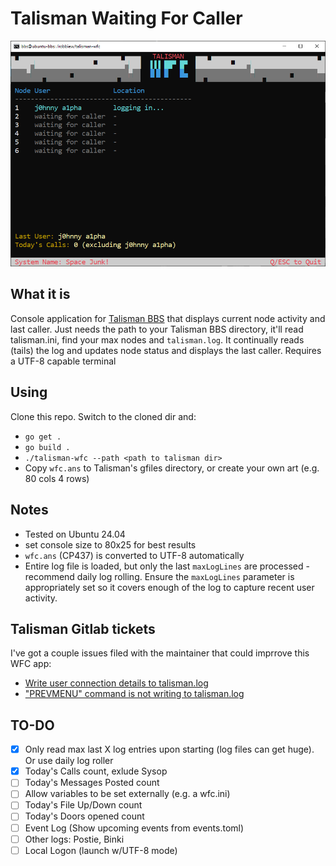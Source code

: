 # Talisman Waiting For Caller
![simple POC](assets/screen.png)

## What it is
Console application for [Talisman BBS](http://talismanbbs.org) that displays current node activity and last caller. Just needs the path to your Talisman BBS directory, it'll read talisman.ini, find your max nodes and `talisman.log`. It continually reads (tails) the log and updates node status and displays the last caller. Requires a UTF-8 capable terminal 

## Using
Clone this repo. Switch to the cloned dir and:
- ```go get .```
- ```go build .```
- ```./talisman-wfc --path <path to talisman dir>```
- Copy `wfc.ans` to Talisman's gfiles directory, or create your own art (e.g. 80 cols 4 rows)

## Notes
- Tested on Ubuntu 24.04
- set console size to 80x25 for best results
- `wfc.ans` (CP437) is converted to UTF-8 automatically
- Entire log file is loaded, but only the last `maxLogLines` are processed - recommend daily log rolling. Ensure the `maxLogLines` parameter is appropriately set so it covers enough of the log to capture recent user activity.

## Talisman Gitlab tickets
I've got a couple issues filed with the maintainer that could imprrove this WFC app:
- [Write user connection details to talisman.log](https://gitlab.com/lawrencestockman/talisman/-/issues/5)
- ["PREVMENU" command is not writing to talisman.log](https://gitlab.com/lawrencestockman/talisman/-/issues/4)

## TO-DO
- [X] Only read max last X log entries upon starting (log files can get huge). Or use daily log roller
- [X] Today's Calls count, exlude Sysop
- [ ] Today's Messages Posted count
- [ ] Allow variables to be set externally (e.g. a wfc.ini)
- [ ] Today's File Up/Down count
- [ ] Today's Doors opened count
- [ ] Event Log (Show upcoming events from events.toml)
- [ ] Other logs: Postie, Binki
- [ ] Local Logon (launch w/UTF-8 mode)
